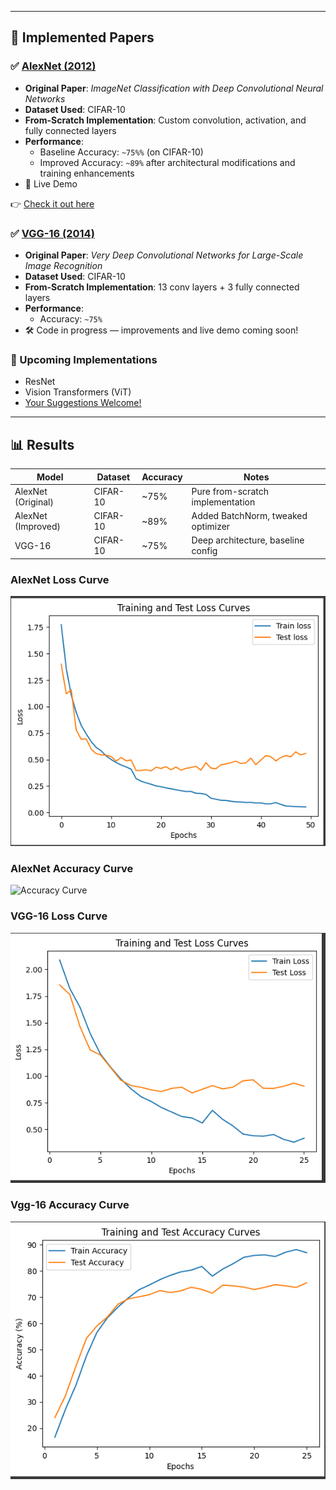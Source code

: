 
---

## 📌 Implemented Papers

### ✅ [AlexNet (2012)](https://papers.nips.cc/paper_files/paper/2012/file/c399862d3b9d6b76c8436e924a68c45b-Paper.pdf)
- **Original Paper**: *ImageNet Classification with Deep Convolutional Neural Networks*
- **Dataset Used**: CIFAR-10
- **From-Scratch Implementation**: Custom convolution, activation, and fully connected layers
- **Performance**:
  - Baseline Accuracy: `~75%%` (on CIFAR-10)
  - Improved Accuracy: `~89%` after architectural modifications and training enhancements
- 🚀 Live Demo

👉 [Check it out here](https://huggingface.co/spaces/Jagjeet2003/Modified_AlexNet)

### ✅ [VGG-16 (2014)](https://arxiv.org/abs/1409.1556)
- **Original Paper**: *Very Deep Convolutional Networks for Large-Scale Image Recognition*
- **Dataset Used**: CIFAR-10
- **From-Scratch Implementation**: 13 conv layers + 3 fully connected layers
- **Performance**:
  - Accuracy: `~75%`
- 🛠️ Code in progress — improvements and live demo coming soon!

### 🧪 Upcoming Implementations
- ResNet
- Vision Transformers (ViT)
- [Your Suggestions Welcome!](#contributing)

---

## 📊 Results

| Model                | Dataset  | Accuracy | Notes                              |
|---------------------|----------|----------|------------------------------------|
| AlexNet (Original)  | CIFAR-10 | ~75%     | Pure from-scratch implementation   |
| AlexNet (Improved)  | CIFAR-10 | ~89%     | Added BatchNorm, tweaked optimizer |
| VGG-16              | CIFAR-10 | ~75%     | Deep architecture, baseline config |

### AlexNet Loss Curve
![Loss Curve](https://github.com/JagjeetChauhan/Research-Paper-Implementation/blob/main/AlexNet%20Loss%20Curve.png)

### AlexNet Accuracy Curve
![Accuracy Curve](https://github.com/JagjeetChauhan/Research-Paper-Implementation/blob/main/AlexNet%20Accuracy%20Curve.png)

### VGG-16 Loss Curve
![Loss Curve of VGG-16](https://github.com/JagjeetChauhan/Research-Paper-Implementation/blob/main/VGG16%20Loss%20Curve.png)

### Vgg-16 Accuracy Curve
![Accuracy Curve of VGG-16](https://github.com/JagjeetChauhan/Research-Paper-Implementation/blob/main/VGG-16%20Accuracy%20Curve.png)

